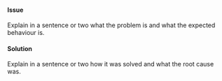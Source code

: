 #### Issue

Explain in a sentence or two what the problem is and what the expected behaviour is.

#### Solution

Explain in a sentence or two how it was solved and what the root cause was.
